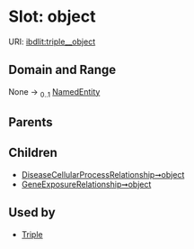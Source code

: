 
# Slot: object




URI: [ibdlit:triple__object](http://w3id.org/ontogpt/ibd_literature/triple__object)


## Domain and Range

None &#8594;  <sub>0..1</sub> [NamedEntity](NamedEntity.md)

## Parents


## Children

 *  [DiseaseCellularProcessRelationship➞object](DiseaseCellularProcessRelationship_object.md)
 *  [GeneExposureRelationship➞object](GeneExposureRelationship_object.md)

## Used by

 * [Triple](Triple.md)
